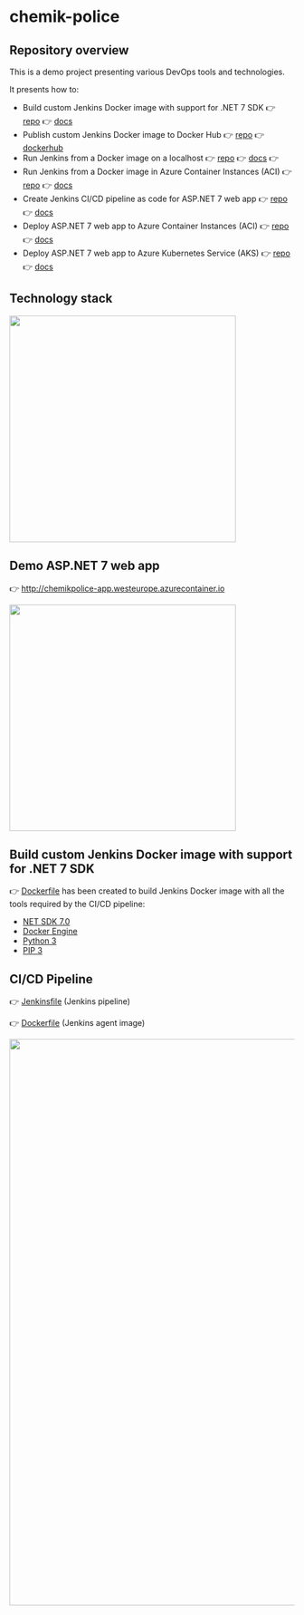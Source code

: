 # chemik-police

## Repository overview

This is a demo project presenting various DevOps tools and technologies.

It presents how to:

- Build custom Jenkins Docker image with support for .NET 7 SDK 👉 [repo](https://github.com/michalantolik/chemik-police/tree/main/ChemikPolice/DevOps/Jenkins-CustomDockerImage) 👉 [docs](https://learn.microsoft.com/en-us/dotnet/core/install/linux-debian)
- Publish custom Jenkins Docker image to Docker Hub 👉 [repo](https://github.com/michalantolik/chemik-police/tree/main/ChemikPolice/DevOps/Jenkins-CustomDockerImage) 👉 [dockerhub](https://hub.docker.com/repository/docker/michalantolik/jenkins-agent-dotnet/general)
- Run Jenkins from a Docker image on a localhost 👉 [repo](https://github.com/michalantolik/chemik-police/tree/main/ChemikPolice/DevOps/Jenkins-LocalServerLauncher) 👉 [docs](https://www.jenkins.io/doc/book/installing/docker/) 👉
- Run Jenkins from a Docker image in Azure Container Instances (ACI) 👉 [repo](https://github.com/michalantolik/chemik-police/tree/main/ChemikPolice/DevOps/Jenkins-AzureServerLauncher) 👉 [docs](https://www.jenkins.io/doc/book/installing/docker/)
- Create Jenkins CI/CD pipeline as code for ASP.NET 7 web app 👉 [repo](https://github.com/michalantolik/chemik-police/blob/main/Jenkinsfile) 👉 [docs](https://www.jenkins.io/doc/book/pipeline/jenkinsfile/)
- Deploy ASP.NET 7 web app to Azure Container Instances (ACI) 👉 [repo](https://github.com/michalantolik/chemik-police/tree/main/ChemikPolice/DevOps/ChemikPoliceApp-Azure-ACI-Deployment) 👉 [docs](https://learn.microsoft.com/en-us/azure/container-instances/container-instances-quickstart)
- Deploy ASP.NET 7 web app to Azure Kubernetes Service (AKS) 👉 [repo](https://github.com/michalantolik/chemik-police/tree/main/ChemikPolice/DevOps/ChemikPoliceApp-Azure-AKS-Deployment) 👉 [docs](https://learn.microsoft.com/en-us/azure/aks/learn/quick-kubernetes-deploy-cli)

## Technology stack

<img src="https://michalantolik.blob.core.windows.net/chemik-police/.Tech-Stack.png" width="400">

## Demo ASP.NET 7 web app

👉 http://chemikpolice-app.westeurope.azurecontainer.io

<img src="https://michalantolik.blob.core.windows.net/chemik-police/chemik-police-app-1.png" width="400">

## Build custom Jenkins Docker image with support for .NET 7 SDK

👉 [Dockerfile](https://github.com/michalantolik/chemik-police/blob/main/ChemikPolice/DevOps/Jenkins-CustomDockerImage/Dockerfile) has been created to build Jenkins Docker image with all the tools required by the CI/CD pipeline:

- [NET SDK 7.0](https://learn.microsoft.com/en-us/dotnet/core/install/linux-debian)
- [Docker Engine](https://docs.docker.com/engine/install/debian/)
- [Python 3](https://cloudinfrastructureservices.co.uk/how-to-install-python-3-in-debian-11-10/)
- [PIP 3](https://linuxhint.com/install-python-pip-debian/)


## CI/CD Pipeline

👉 [Jenkinsfile](https://github.com/michalantolik/chemik-police/blob/main/Jenkinsfile) (Jenkins pipeline)

👉 [Dockerfile](https://github.com/michalantolik/chemik-police/blob/main/ChemikPolice/DevOps/Jenkins-AgentImage/Dockerfile) (Jenkins agent image)

<img src="https://michalantolik.blob.core.windows.net/chemik-police/Jenkins_Pipeline_1.png" width="1000">
